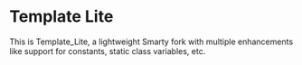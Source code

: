 Template Lite
=============

This is Template_Lite, a lightweight Smarty fork with multiple enhancements like support for
constants, static class variables, etc.